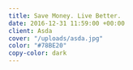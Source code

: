 ```yaml
---
title: Save Money. Live Better.
date: 2016-12-31 11:59:00 +00:00
client: Asda
cover: "/uploads/asda.jpg"
color: "#78BE20"
copy-color: dark
---
```

